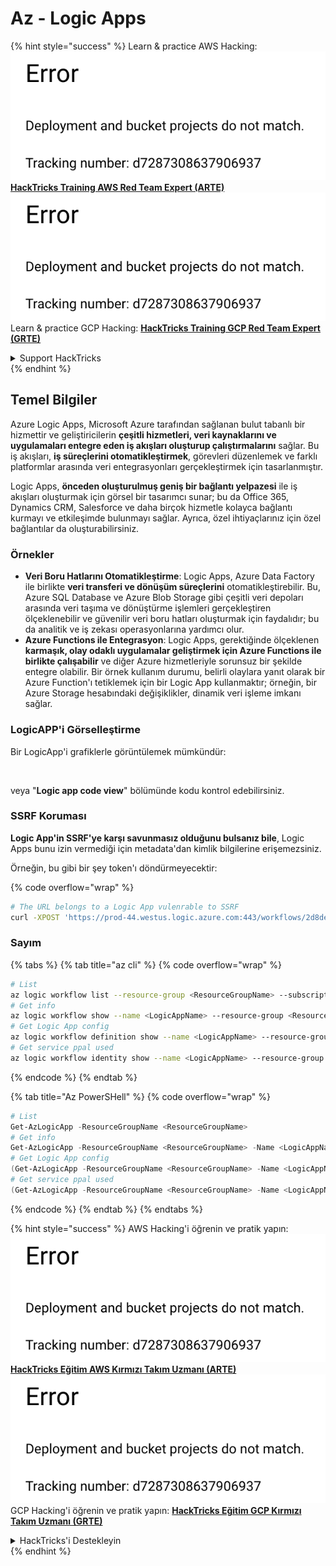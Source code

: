 # Az - Logic Apps

{% hint style="success" %}
Learn & practice AWS Hacking:<img src="../../../.gitbook/assets/image (1) (1).png" alt="" data-size="line">[**HackTricks Training AWS Red Team Expert (ARTE)**](https://training.hacktricks.xyz/courses/arte)<img src="../../../.gitbook/assets/image (1) (1).png" alt="" data-size="line">\
Learn & practice GCP Hacking: <img src="../../../.gitbook/assets/image (2).png" alt="" data-size="line">[**HackTricks Training GCP Red Team Expert (GRTE)**<img src="../../../.gitbook/assets/image (2).png" alt="" data-size="line">](https://training.hacktricks.xyz/courses/grte)

<details>

<summary>Support HackTricks</summary>

* Check the [**subscription plans**](https://github.com/sponsors/carlospolop)!
* **Join the** 💬 [**Discord group**](https://discord.gg/hRep4RUj7f) or the [**telegram group**](https://t.me/peass) or **follow** us on **Twitter** 🐦 [**@hacktricks\_live**](https://twitter.com/hacktricks\_live)**.**
* **Share hacking tricks by submitting PRs to the** [**HackTricks**](https://github.com/carlospolop/hacktricks) and [**HackTricks Cloud**](https://github.com/carlospolop/hacktricks-cloud) github repos.

</details>
{% endhint %}

## Temel Bilgiler

Azure Logic Apps, Microsoft Azure tarafından sağlanan bulut tabanlı bir hizmettir ve geliştiricilerin **çeşitli hizmetleri, veri kaynaklarını ve uygulamaları entegre eden iş akışları oluşturup çalıştırmalarını** sağlar. Bu iş akışları, **iş süreçlerini otomatikleştirmek**, görevleri düzenlemek ve farklı platformlar arasında veri entegrasyonları gerçekleştirmek için tasarlanmıştır.

Logic Apps, **önceden oluşturulmuş geniş bir bağlantı yelpazesi** ile iş akışları oluşturmak için görsel bir tasarımcı sunar; bu da Office 365, Dynamics CRM, Salesforce ve daha birçok hizmetle kolayca bağlantı kurmayı ve etkileşimde bulunmayı sağlar. Ayrıca, özel ihtiyaçlarınız için özel bağlantılar da oluşturabilirsiniz.

### Örnekler

* **Veri Boru Hatlarını Otomatikleştirme**: Logic Apps, Azure Data Factory ile birlikte **veri transferi ve dönüşüm süreçlerini** otomatikleştirebilir. Bu, Azure SQL Database ve Azure Blob Storage gibi çeşitli veri depoları arasında veri taşıma ve dönüştürme işlemleri gerçekleştiren ölçeklenebilir ve güvenilir veri boru hatları oluşturmak için faydalıdır; bu da analitik ve iş zekası operasyonlarına yardımcı olur.
* **Azure Functions ile Entegrasyon**: Logic Apps, gerektiğinde ölçeklenen **karmaşık, olay odaklı uygulamalar geliştirmek için Azure Functions ile birlikte çalışabilir** ve diğer Azure hizmetleriyle sorunsuz bir şekilde entegre olabilir. Bir örnek kullanım durumu, belirli olaylara yanıt olarak bir Azure Function'ı tetiklemek için bir Logic App kullanmaktır; örneğin, bir Azure Storage hesabındaki değişiklikler, dinamik veri işleme imkanı sağlar.

### LogicAPP'i Görselleştirme

Bir LogicApp'i grafiklerle görüntülemek mümkündür:

<figure><img src="../../../.gitbook/assets/image (197).png" alt=""><figcaption></figcaption></figure>

veya "**Logic app code view**" bölümünde kodu kontrol edebilirsiniz.

### SSRF Koruması

**Logic App'in SSRF'ye karşı savunmasız olduğunu bulsanız bile**, Logic Apps bunu izin vermediği için metadata'dan kimlik bilgilerine erişemezsiniz.

Örneğin, bu gibi bir şey token'ı döndürmeyecektir:

{% code overflow="wrap" %}
```bash
# The URL belongs to a Logic App vulenrable to SSRF
curl -XPOST 'https://prod-44.westus.logic.azure.com:443/workflows/2d8de4be6e974123adf0b98159966644/triggers/manual/paths/invoke?api-version=2016-10-01&sp=%2Ftriggers%2Fmanual%2Frun&sv=1.0&sig=_8_oqqsCXc0u2c7hNjtSZmT0uM4Xi3hktw6Uze0O34s' -d '{"url": "http://169.254.169.254/metadata/identity/oauth2/token?api-version=2018-02-01&resource=https://management.azure.com/"}' -H "Content-type: application/json" -v
```
### Sayım

{% tabs %}
{% tab title="az cli" %}
{% code overflow="wrap" %}
```bash
# List
az logic workflow list --resource-group <ResourceGroupName> --subscription <SubscriptionID> --output table
# Get info
az logic workflow show --name <LogicAppName> --resource-group <ResourceGroupName> --subscription <SubscriptionID>
# Get Logic App config
az logic workflow definition show --name <LogicAppName> --resource-group <ResourceGroupName> --subscription <SubscriptionID>
# Get service ppal used
az logic workflow identity show --name <LogicAppName> --resource-group <ResourceGroupName> --subscription <SubscriptionID>
```
{% endcode %}
{% endtab %}

{% tab title="Az PowerSHell" %}
{% code overflow="wrap" %}
```powershell
# List
Get-AzLogicApp -ResourceGroupName <ResourceGroupName>
# Get info
Get-AzLogicApp -ResourceGroupName <ResourceGroupName> -Name <LogicAppName>
# Get Logic App config
(Get-AzLogicApp -ResourceGroupName <ResourceGroupName> -Name <LogicAppName>).Definition | ConvertTo-Json
# Get service ppal used
(Get-AzLogicApp -ResourceGroupName <ResourceGroupName> -Name <LogicAppName>).Identity
```
{% endcode %}
{% endtab %}
{% endtabs %}

{% hint style="success" %}
AWS Hacking'i öğrenin ve pratik yapın:<img src="../../../.gitbook/assets/image (1) (1).png" alt="" data-size="line">[**HackTricks Eğitim AWS Kırmızı Takım Uzmanı (ARTE)**](https://training.hacktricks.xyz/courses/arte)<img src="../../../.gitbook/assets/image (1) (1).png" alt="" data-size="line">\
GCP Hacking'i öğrenin ve pratik yapın: <img src="../../../.gitbook/assets/image (2).png" alt="" data-size="line">[**HackTricks Eğitim GCP Kırmızı Takım Uzmanı (GRTE)**<img src="../../../.gitbook/assets/image (2).png" alt="" data-size="line">](https://training.hacktricks.xyz/courses/grte)

<details>

<summary>HackTricks'i Destekleyin</summary>

* [**abonelik planlarını**](https://github.com/sponsors/carlospolop) kontrol edin!
* **💬 [**Discord grubuna**](https://discord.gg/hRep4RUj7f) veya [**telegram grubuna**](https://t.me/peass) katılın ya da **Twitter'da** 🐦 [**@hacktricks\_live**](https://twitter.com/hacktricks\_live)**'i takip edin.**
* **Hacking ipuçlarını paylaşmak için** [**HackTricks**](https://github.com/carlospolop/hacktricks) ve [**HackTricks Cloud**](https://github.com/carlospolop/hacktricks-cloud) github reposuna PR gönderin.

</details>
{% endhint %}
